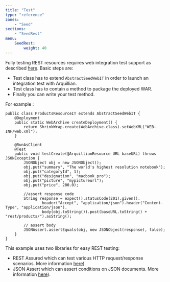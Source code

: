 ```yaml
---
title: "Test"
type: "reference"
zones:
    - "Seed"
sections:
    - "SeedRest"
menu:
    SeedRest:
        weight: 40
---
```


Fully testing REST resources requires web integration test support as described
[here](#!/seed-doc/test/integration#web-integration-testing). Basic steps are:

* Test class has to extend `AbstractSeedWebIT` in order to launch an integration test with Arquillian.
* Test class has to contain a method to package the deployed WAR.
* Finally you can write your test method.

For example :

    public class ProductsResourceIT extends AbstractSeedWebIT {
        @Deployment
        public static WebArchive createDeployment() {
            return ShrinkWrap.create(WebArchive.class).setWebXML("WEB-INF/web.xml");
        }
    
        @RunAsClient
        @Test
        public void testCreate(@ArquillianResource URL baseURL) throws JSONException {
            JSONObject obj = new JSONObject();
            obj.put("summary", "The world's highest resolution notebook");
            obj.put("categoryId", 1);
            obj.put("designation", "macbook pro");
            obj.put("picture", "mypictureurl");
            obj.put("price", 200.0);
    
            //assert response code
            String response = expect().statusCode(201).given().
                    header("Accept", "application/json").header("Content-Type", "application/json").
                    body(obj.toString()).post(baseURL.toString() + "rest/products/").asString();
    
            // assert body
            JSONAssert.assertEquals(obj, new JSONObject(response), false);
        }
    }


This example uses two libraries for easy REST testing:

* REST Assured which can test various HTTP request/response scenarios. More information [here](https://code.google.com/p/rest-assured/)).
* JSON Assert which can assert conditions on JSON documents. More information [here](https://github.com/skyscreamer/JSONassert)).

